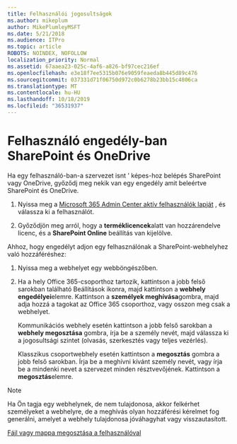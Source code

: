 ```yaml
---
title: Felhasználói jogosultságok
ms.author: mikeplum
author: MikePlumleyMSFT
ms.date: 5/21/2018
ms.audience: ITPro
ms.topic: article
ROBOTS: NOINDEX, NOFOLLOW
localization_priority: Normal
ms.assetid: 67aaea23-025c-4af6-a826-bf97cec216ef
ms.openlocfilehash: e3e18f7ee5315b076e9059feaeda8b445d89c476
ms.sourcegitcommit: 037331d71f06750d972c0b6278b23bb15c4806ca
ms.translationtype: MT
ms.contentlocale: hu-HU
ms.lasthandoff: 10/18/2019
ms.locfileid: "36531937"
---
```

# <a name="user-permissions-in-sharepoint-and-onedrive"></a>Felhasználó engedély-ban SharePoint és OneDrive

Ha egy felhasználó-ban-a szervezet isnt ' képes-hoz belépés SharePoint vagy OneDrive, győződj meg nekik van egy engedély amit beleértve SharePoint és OneDrive. 
  
1. Nyissa meg a [Microsoft 365 Admin Center aktív felhasználók lapját](https://portal.office.com/adminportal/home#/users) , és válassza ki a felhasználót. 
    
2. Győződjön meg arról, hogy a **terméklicencek**alatt van hozzárendelve licenc, és a **SharePoint Online** beállítás van kijelölve. 
    
 Ahhoz, hogy engedélyt adjon egy felhasználónak a SharePoint-webhelyhez való hozzáféréshez: 
  
1. Nyissa meg a webhelyet egy webböngészőben.
    
2. Ha a hely Office 365-csoporthoz tartozik, kattintson a jobb felső sarokban található Beállítások ikonra, majd kattintson a **webhely engedélyei**elemre. Kattintson a **személyek meghívása**gombra, majd adja hozzá a tagokat az Office 365 csoporthoz, vagy osszon meg csak a webhelyet. 
    
    Kommunikációs webhely esetén kattintson a jobb felső sarokban a **webhely megosztása** gombra, írja be a személy nevét, majd válassza ki a jogosultsági szintet (olvasás, szerkesztés vagy teljes vezérlés). 
    
    Klasszikus csoportwebhely esetén kattintson a **megosztás** gombra a jobb felső sarokban. Írja be a meghívni kívánt személy nevét, vagy írja be a mindenki nevet a szervezet minden résztvevőjének. Kattintson a **megosztás**elemre.
    
> [!NOTE]
> Ha Ön tagja egy webhelynek, de nem tulajdonosa, akkor felkérhet személyeket a webhelyre, de a meghívás olyan hozzáférési kérelmet fog generálni, amelyet a webhely tulajdonosa jóváhagyhat vagy visszautasított. 
  
[Fájl vagy mappa megosztása a felhasználóval](https://go.microsoft.com/fwlink/?linkid=533408)
  

